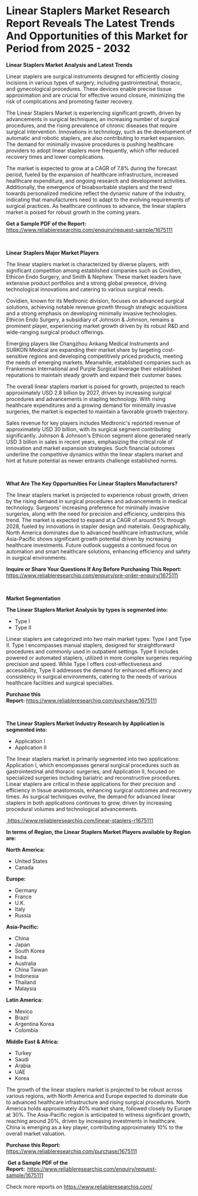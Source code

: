 <p><h1>Linear Staplers Market Research Report Reveals The Latest Trends And Opportunities of this Market for Period from 2025 - 2032</h1></p><p><strong>Linear Staplers Market Analysis and Latest Trends</strong></p>
<p><p>Linear staplers are surgical instruments designed for efficiently closing incisions in various types of surgery, including gastrointestinal, thoracic, and gynecological procedures. These devices enable precise tissue approximation and are crucial for effective wound closure, minimizing the risk of complications and promoting faster recovery.</p><p>The Linear Staplers Market is experiencing significant growth, driven by advancements in surgical techniques, an increasing number of surgical procedures, and the rising prevalence of chronic diseases that require surgical intervention. Innovations in technology, such as the development of automatic and robotic staplers, are also contributing to market expansion. The demand for minimally invasive procedures is pushing healthcare providers to adopt linear staplers more frequently, which offer reduced recovery times and lower complications.</p><p>The market is expected to grow at a CAGR of 7.8% during the forecast period, fueled by the expansion of healthcare infrastructure, increased healthcare expenditure, and ongoing research and development activities. Additionally, the emergence of bioabsorbable staplers and the trend towards personalized medicine reflect the dynamic nature of the industry, indicating that manufacturers need to adapt to the evolving requirements of surgical practices. As healthcare continues to advance, the linear staplers market is poised for robust growth in the coming years.</p></p>
<p><strong>Get a Sample PDF of the Report:&nbsp;</strong> <a href="https://www.reliableresearchiq.com/enquiry/request-sample/1675111?utm_campaign=2336&utm_medium=2&utm_source=Github&utm_content=ia&utm_term=25032025&utm_id=linear-staplers">https://www.reliableresearchiq.com/enquiry/request-sample/1675111</a></p>
<p>&nbsp;</p>
<p><strong>Linear Staplers Major Market Players</strong></p>
<p><p>The linear staplers market is characterized by diverse players, with significant competition among established companies such as Covidien, Ethicon Endo Surgery, and Smith & Nephew. These market leaders have extensive product portfolios and a strong global presence, driving technological innovations and catering to various surgical needs. </p><p>Covidien, known for its Medtronic division, focuses on advanced surgical solutions, achieving notable revenue growth through strategic acquisitions and a strong emphasis on developing minimally invasive technologies. Ethicon Endo Surgery, a subsidiary of Johnson & Johnson, remains a prominent player, experiencing market growth driven by its robust R&D and wide-ranging surgical product offerings.</p><p>Emerging players like Changzhou Ankang Medical Instruments and SURKON Medical are expanding their market share by targeting cost-sensitive regions and developing competitively priced products, meeting the needs of emerging markets. Meanwhile, established companies such as Frankenman International and Purple Surgical leverage their established reputations to maintain steady growth and expand their customer bases.</p><p>The overall linear staplers market is poised for growth, projected to reach approximately USD 2.8 billion by 2027, driven by increasing surgical procedures and advancements in stapling technology. With rising healthcare expenditures and a growing demand for minimally invasive surgeries, the market is expected to maintain a favorable growth trajectory.</p><p>Sales revenue for key players includes Medtronic's reported revenue of approximately USD 30 billion, with its surgical segment contributing significantly. Johnson & Johnson's Ethicon segment alone generated nearly USD 3 billion in sales in recent years, emphasizing the critical role of innovation and market expansion strategies. Such financial outcomes underline the competitive dynamics within the linear staplers market and hint at future potential as newer entrants challenge established norms.</p></p>
<p>&nbsp;</p>
<p><strong>What Are The Key Opportunities For Linear Staplers Manufacturers?</strong></p>
<p><p>The linear staplers market is projected to experience robust growth, driven by the rising demand in surgical procedures and advancements in medical technology. Surgeons' increasing preference for minimally invasive surgeries, along with the need for precision and efficiency, underpins this trend. The market is expected to expand at a CAGR of around 5% through 2028, fueled by innovations in stapler design and materials. Geographically, North America dominates due to advanced healthcare infrastructure, while Asia-Pacific shows significant growth potential driven by increasing healthcare investments. Future outlook suggests a continued focus on automation and smart healthcare solutions, enhancing efficiency and safety in surgical environments.</p></p>
<p><strong>Inquire or Share Your Questions If Any Before Purchasing This Report:</strong> <a href="https://www.reliableresearchiq.com/enquiry/pre-order-enquiry/1675111?utm_campaign=2336&utm_medium=2&utm_source=Github&utm_content=ia&utm_term=25032025&utm_id=linear-staplers">https://www.reliableresearchiq.com/enquiry/pre-order-enquiry/1675111</a></p>
<p>&nbsp;</p>
<p><strong>Market Segmentation</strong></p>
<p><strong>The Linear Staplers Market Analysis by types is segmented into:</strong></p>
<p><ul><li>Type I</li><li>Type II</li></ul></p>
<p><p>Linear staplers are categorized into two main market types: Type I and Type II. Type I encompasses manual staplers, designed for straightforward procedures and commonly used in outpatient settings. Type II includes powered or automated staplers, utilized in more complex surgeries requiring precision and speed. While Type I offers cost-effectiveness and accessibility, Type II addresses the demand for enhanced efficiency and consistency in surgical environments, catering to the needs of various healthcare facilities and surgical specialties.</p></p>
<p><strong>Purchase this Report:&nbsp;</strong><a href="https://www.reliableresearchiq.com/purchase/1675111?utm_campaign=2336&utm_medium=2&utm_source=Github&utm_content=ia&utm_term=25032025&utm_id=linear-staplers">https://www.reliableresearchiq.com/purchase/1675111</a></p>
<p>&nbsp;</p>
<p><strong>The Linear Staplers Market Industry Research by Application is segmented into:</strong></p>
<p><ul><li>Application I</li><li>Application II</li></ul></p>
<p><p>The linear staplers market is primarily segmented into two applications: Application I, which encompasses general surgical procedures such as gastrointestinal and thoracic surgeries, and Application II, focused on specialized surgeries including bariatric and reconstructive procedures. Linear staplers are critical in these applications for their precision and efficiency in tissue anastomosis, enhancing surgical outcomes and recovery times. As surgical techniques evolve, the demand for advanced linear staplers in both applications continues to grow, driven by increasing procedural volumes and technological advancements.</p></p>
<p><a href="https://www.reliableresearchiq.com/linear-staplers-r1675111?utm_campaign=2336&utm_medium=2&utm_source=Github&utm_content=ia&utm_term=25032025&utm_id=linear-staplers">&nbsp;https://www.reliableresearchiq.com/linear-staplers-r1675111</a></p>
<p><strong>In terms of Region, the Linear Staplers Market Players available by Region are:</strong></p>
<p>
    <p> <strong> North America: </strong>
        <ul>
            <li>United States</li>
            <li>Canada</li>
        </ul>
        </p> 
    <p> <strong> Europe: </strong>
        <ul>
            <li>Germany</li>
            <li>France</li>
            <li>U.K.</li>
            <li>Italy</li>
            <li>Russia</li>
        </ul>
        </p> 
    <p> <strong> Asia-Pacific: </strong>
        <ul>
            <li>China</li>
            <li>Japan</li>
            <li>South Korea</li>
            <li>India</li>
            <li>Australia</li>
            <li>China Taiwan</li>
            <li>Indonesia</li>
            <li>Thailand</li>
            <li>Malaysia</li>
        </ul>
        </p> 
    <p> <strong> Latin America: </strong>
        <ul>
            <li>Mexico</li>
            <li>Brazil</li>
            <li>Argentina Korea</li>
            <li>Colombia</li>
        </ul>
        </p> 
    <p> <strong> Middle East & Africa: </strong>
        <ul>
            <li>Turkey</li>
            <li>Saudi</li>
            <li>Arabia</li>
            <li>UAE</li>
            <li>Korea</li>
        </ul>
    </p>
    </p>
<p><p>The growth of the linear staplers market is projected to be robust across various regions, with North America and Europe expected to dominate due to advanced healthcare infrastructure and rising surgical procedures. North America holds approximately 40% market share, followed closely by Europe at 30%. The Asia-Pacific region is anticipated to witness significant growth, reaching around 20%, driven by increasing investments in healthcare. China is emerging as a key player, contributing approximately 10% to the overall market valuation.</p></p>
<p><strong>Purchase this Report: </strong><a href="https://www.reliableresearchiq.com/purchase/1675111?utm_campaign=2336&utm_medium=2&utm_source=Github&utm_content=ia&utm_term=25032025&utm_id=linear-staplers">https://www.reliableresearchiq.com/purchase/1675111</a></p>
<p>&nbsp;<strong>Get a Sample PDF of the Report:&nbsp;&nbsp;</strong><a href="https://www.reliableresearchiq.com/enquiry/request-sample/1675111?utm_campaign=2336&utm_medium=2&utm_source=Github&utm_content=ia&utm_term=25032025&utm_id=linear-staplers">https://www.reliableresearchiq.com/enquiry/request-sample/1675111</a></p>
<p><strong></strong></p>
<p>Check more reports on <a href="https://www.reliableresearchiq.com/?utm_campaign=2336&utm_medium=2&utm_source=Github&utm_content=ia&utm_term=25032025&utm_id=linear-staplers">https://www.reliableresearchiq.com/</a></p>